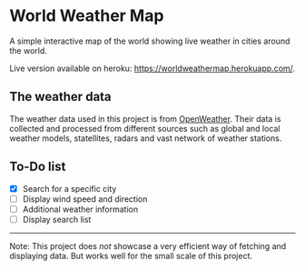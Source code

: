 # World Weather Map

A simple interactive map of the world showing live weather in cities around the world.

Live version available on heroku: https://worldweathermap.herokuapp.com/.

## The weather data

The weather data used in this project is from [OpenWeather](https://openweathermap.org/current). Their data is collected and processed from different sources such as global and local weather models, statellites, radars and vast network of weather stations.

## To-Do list

- [x] Search for a specific city
- [ ] Display wind speed and direction
- [ ] Additional weather information
- [ ] Display search list

---

Note: This project does *not* showcase a very efficient way of fetching and displaying data. But works well for the small scale of this project. 
